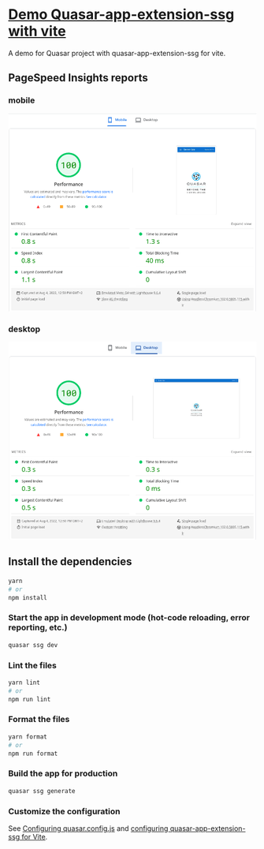 # [Demo Quasar-app-extension-ssg with vite](https://quasar-app-extension-ssg-vite.netlify.app/)

A demo for Quasar project with quasar-app-extension-ssg for vite.

## PageSpeed Insights reports

### mobile

[![mobile report](pagespeed-report-mobile.png)](https://pagespeed.web.dev/report?url=https%3A%2F%2Fquasar-app-extension-ssg-vite.netlify.app%2F&form_factor=mobile)

### desktop

[![desktop report](pagespeed-report-desktop.png)](https://pagespeed.web.dev/report?url=https%3A%2F%2Fquasar-app-extension-ssg-vite.netlify.app%2F&form_factor=desktop)

## Install the dependencies

```bash
yarn
# or
npm install
```

### Start the app in development mode (hot-code reloading, error reporting, etc.)

```bash
quasar ssg dev
```

### Lint the files

```bash
yarn lint
# or
npm run lint
```

### Format the files

```bash
yarn format
# or
npm run format
```

### Build the app for production

```bash
quasar ssg generate
```

### Customize the configuration

See [Configuring quasar.config.js](https://v2.quasar.dev/quasar-cli-vite/quasar-config-js) and [configuring quasar-app-extension-ssg for Vite](https://github.com/freddy38510/quasar-app-extension-ssg#vite).

